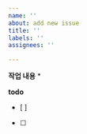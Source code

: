 ```yaml
---
name: ''
about: add new issue
title: ''
labels: ''
assignees: ''

---
```


**작업 내용**
* 

**todo**
- [ ] 
- [ ]

